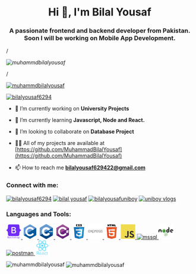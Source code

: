 <h1 align="center">Hi 👋, I'm Bilal Yousaf</h1>
<h3 align="center">A passionate frontend and backend developer from Pakistan. Soon I will be working on Mobile App Development.</h3>

/*<p align="left"> <img src="https://scontent-lhr8-1.cdninstagram.com/v/t51.2885-19/421971148_432137119139563_2277172489881132083_n.jpg?_nc_ht=scontent-lhr8-1.cdninstagram.com&_nc_cat=107&_nc_ohc=JfGqQ0Zhsq4Q7kNvgHJn0uy&edm=APs17CUBAAAA&ccb=7-5&oh=00_AYDFz5W37CusAXLbduwo57NLGbwJ4Z14mCI-OVLJ9Iq0TA&oe=66615752&_nc_sid=10d13b" alt="muhammdbilalyousaf" /> </p>*/

<p align="left"> <a href="[https://github.com/ryo-ma/github-profile-trophy](https://github.com/MuhammadBilalYousaf?tab=repositories)"><img src="https://scontent-lhr8-1.cdninstagram.com/v/t51.2885-19/421971148_432137119139563_2277172489881132083_n.jpg?_nc_ht=scontent-lhr8-1.cdninstagram.com&_nc_cat=107&_nc_ohc=JfGqQ0Zhsq4Q7kNvgHJn0uy&edm=APs17CUBAAAA&ccb=7-5&oh=00_AYDFz5W37CusAXLbduwo57NLGbwJ4Z14mCI-OVLJ9Iq0TA&oe=66615752&_nc_sid=10d13b" alt="muhammdbilalyousaf" width=30px height=30px /></a> </p>

<p align="left"> <a href="https://twitter.com/bilalyousaf6294" target="blank"><img src="https://img.shields.io/twitter/follow/bilalyousaf6294?logo=twitter&style=for-the-badge" alt="bilalyousaf6294" /></a> </p>

- 🔭 I’m currently working on **University Projects**

- 🌱 I’m currently learning **Javascript, Node and React.**

- 👯 I’m looking to collaborate on **Database Project**

- 👨‍💻 All of my projects are available at [https://github.com/MuhammadBilalYousaf](https://github.com/MuhammadBilalYousaf)

- 📫 How to reach me **bilalyousaf629422@gmail.com**

<h3 align="left">Connect with me:</h3>
<p align="left">
<a href="https://twitter.com/bilalyousaf6294" target="blank"><img align="center" src="https://raw.githubusercontent.com/rahuldkjain/github-profile-readme-generator/master/src/images/icons/Social/twitter.svg" alt="bilalyousaf6294" height="30" width="40" /></a>
<a href="https://fb.com/bilal yousaf" target="blank"><img align="center" src="https://raw.githubusercontent.com/rahuldkjain/github-profile-readme-generator/master/src/images/icons/Social/facebook.svg" alt="bilal yousaf" height="30" width="40" /></a>
<a href="https://instagram.com/bilalyousafuniboy" target="blank"><img align="center" src="https://raw.githubusercontent.com/rahuldkjain/github-profile-readme-generator/master/src/images/icons/Social/instagram.svg" alt="bilalyousafuniboy" height="30" width="40" /></a>
<a href="https://www.youtube.com/c/uniboy vlogs" target="blank"><img align="center" src="https://raw.githubusercontent.com/rahuldkjain/github-profile-readme-generator/master/src/images/icons/Social/youtube.svg" alt="uniboy vlogs" height="30" width="40" /></a>
</p>

<h3 align="left">Languages and Tools:</h3>
<p align="left"> <a href="https://getbootstrap.com" target="_blank" rel="noreferrer"> <img src="https://raw.githubusercontent.com/devicons/devicon/master/icons/bootstrap/bootstrap-plain-wordmark.svg" alt="bootstrap" width="40" height="40"/> </a> <a href="https://www.cprogramming.com/" target="_blank" rel="noreferrer"> <img src="https://raw.githubusercontent.com/devicons/devicon/master/icons/c/c-original.svg" alt="c" width="40" height="40"/> </a> <a href="https://www.w3schools.com/cpp/" target="_blank" rel="noreferrer"> <img src="https://raw.githubusercontent.com/devicons/devicon/master/icons/cplusplus/cplusplus-original.svg" alt="cplusplus" width="40" height="40"/> </a> <a href="https://www.w3schools.com/cs/" target="_blank" rel="noreferrer"> <img src="https://raw.githubusercontent.com/devicons/devicon/master/icons/csharp/csharp-original.svg" alt="csharp" width="40" height="40"/> </a> <a href="https://www.w3schools.com/css/" target="_blank" rel="noreferrer"> <img src="https://raw.githubusercontent.com/devicons/devicon/master/icons/css3/css3-original-wordmark.svg" alt="css3" width="40" height="40"/> </a> <a href="https://expressjs.com" target="_blank" rel="noreferrer"> <img src="https://raw.githubusercontent.com/devicons/devicon/master/icons/express/express-original-wordmark.svg" alt="express" width="40" height="40"/> </a> <a href="https://www.w3.org/html/" target="_blank" rel="noreferrer"> <img src="https://raw.githubusercontent.com/devicons/devicon/master/icons/html5/html5-original-wordmark.svg" alt="html5" width="40" height="40"/> </a> <a href="https://developer.mozilla.org/en-US/docs/Web/JavaScript" target="_blank" rel="noreferrer"> <img src="https://raw.githubusercontent.com/devicons/devicon/master/icons/javascript/javascript-original.svg" alt="javascript" width="40" height="40"/> </a> <a href="https://www.microsoft.com/en-us/sql-server" target="_blank" rel="noreferrer"> <img src="https://www.svgrepo.com/show/303229/microsoft-sql-server-logo.svg" alt="mssql" width="40" height="40"/> </a> <a href="https://nodejs.org" target="_blank" rel="noreferrer"> <img src="https://raw.githubusercontent.com/devicons/devicon/master/icons/nodejs/nodejs-original-wordmark.svg" alt="nodejs" width="40" height="40"/> </a> <a href="https://postman.com" target="_blank" rel="noreferrer"> <img src="https://www.vectorlogo.zone/logos/getpostman/getpostman-icon.svg" alt="postman" width="40" height="40"/> </a> <a href="https://reactjs.org/" target="_blank" rel="noreferrer"> <img src="https://raw.githubusercontent.com/devicons/devicon/master/icons/react/react-original-wordmark.svg" alt="react" width="40" height="40"/> </a> </p>

<p><img align="left" src="https://github-readme-stats.vercel.app/api/top-langs?username=muhammdbilalyousaf&show_icons=true&locale=en&layout=compact" alt="muhammdbilalyousaf" /></p>

<p>&nbsp;<img align="center" src="https://github-readme-stats.vercel.app/api?username=muhammdbilalyousaf&show_icons=true&locale=en" alt="muhammdbilalyousaf" /></p>
